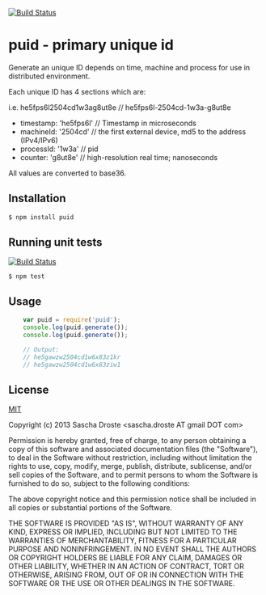 [![Build Status](https://travis-ci.org/pid/puid.png)](https://travis-ci.org/pid/puid)

# puid - primary unique id
Generate an unique ID depends on time, machine and process for use in distributed environment.

Each unique ID has 4 sections which are:

  i.e. he5fps6l2504cd1w3ag8ut8e // he5fps6l-2504cd-1w3a-g8ut8e

  - timestamp:    'he5fps6l'  // Timestamp in microseconds
  - machineId:    '2504cd'    // the first external device, md5 to the address (IPv4/IPv6)
  - processId:    '1w3a'      // pid
  - counter:      'g8ut8e'    // high-resolution real time; nanoseconds

All values are converted to base36.

## Installation

```bash
$ npm install puid
```

## Running unit tests

[![Build Status](https://travis-ci.org/pid/puid.png)](https://travis-ci.org/pid/puid)

```
$ npm test
```

## Usage

```js
    var puid = require('puid');
    console.log(puid.generate());
    console.log(puid.generate());

    // Output:
    // he5gawzw2504cd1w6x83z1kr
    // he5gawzw2504cd1w6x83ziw1
```

## License
[MIT](http://opensource.org/licenses/MIT)

Copyright (c) 2013 Sascha Droste &lt;sascha.droste AT gmail DOT com&gt;

Permission is hereby granted, free of charge, to any person obtaining a copy of this software and associated documentation files (the "Software"), to deal in the Software without restriction, including without limitation the rights to use, copy, modify, merge, publish, distribute, sublicense, and/or sell copies of the Software, and to permit persons to whom the Software is furnished to do so, subject to the following conditions:

The above copyright notice and this permission notice shall be included in all copies or substantial portions of the Software.

THE SOFTWARE IS PROVIDED "AS IS", WITHOUT WARRANTY OF ANY KIND, EXPRESS OR IMPLIED, INCLUDING BUT NOT LIMITED TO THE WARRANTIES OF MERCHANTABILITY, FITNESS FOR A PARTICULAR PURPOSE AND NONINFRINGEMENT. IN NO EVENT SHALL THE AUTHORS OR COPYRIGHT HOLDERS BE LIABLE FOR ANY CLAIM, DAMAGES OR OTHER LIABILITY, WHETHER IN AN ACTION OF CONTRACT, TORT OR OTHERWISE, ARISING FROM, OUT OF OR IN CONNECTION WITH THE SOFTWARE OR THE USE OR OTHER DEALINGS IN THE SOFTWARE.